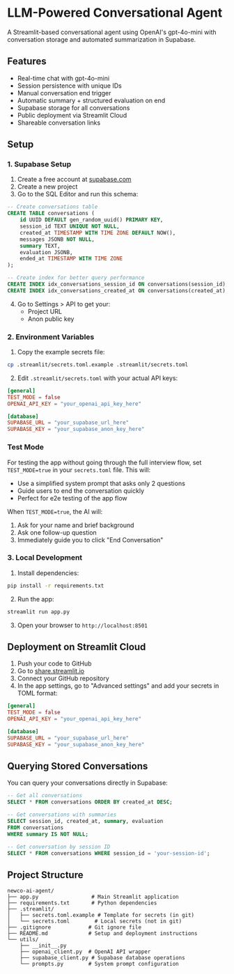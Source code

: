 # LLM-Powered Conversational Agent

A Streamlit-based conversational agent using OpenAI's gpt-4o-mini with conversation storage and automated summarization in Supabase.

## Features

- Real-time chat with gpt-4o-mini
- Session persistence with unique IDs
- Manual conversation end trigger
- Automatic summary + structured evaluation on end
- Supabase storage for all conversations
- Public deployment via Streamlit Cloud
- Shareable conversation links

## Setup

### 1. Supabase Setup

1. Create a free account at [supabase.com](https://supabase.com)
2. Create a new project
3. Go to the SQL Editor and run this schema:

```sql
-- Create conversations table
CREATE TABLE conversations (
    id UUID DEFAULT gen_random_uuid() PRIMARY KEY,
    session_id TEXT UNIQUE NOT NULL,
    created_at TIMESTAMP WITH TIME ZONE DEFAULT NOW(),
    messages JSONB NOT NULL,
    summary TEXT,
    evaluation JSONB,
    ended_at TIMESTAMP WITH TIME ZONE
);

-- Create index for better query performance
CREATE INDEX idx_conversations_session_id ON conversations(session_id);
CREATE INDEX idx_conversations_created_at ON conversations(created_at);
```

4. Go to Settings > API to get your:
   - Project URL
   - Anon public key

### 2. Environment Variables

1. Copy the example secrets file:

```bash
cp .streamlit/secrets.toml.example .streamlit/secrets.toml
```

2. Edit `.streamlit/secrets.toml` with your actual API keys:
```toml
[general]
TEST_MODE = false
OPENAI_API_KEY = "your_openai_api_key_here"

[database]
SUPABASE_URL = "your_supabase_url_here"
SUPABASE_KEY = "your_supabase_anon_key_here"
```

### Test Mode

For testing the app without going through the full interview flow, set `TEST_MODE=true` in your `secrets.toml` file. This will:

- Use a simplified system prompt that asks only 2 questions
- Guide users to end the conversation quickly
- Perfect for e2e testing of the app flow

When `TEST_MODE=true`, the AI will:
1. Ask for your name and brief background
2. Ask one follow-up question
3. Immediately guide you to click "End Conversation"

### 3. Local Development

1. Install dependencies:
```bash
pip install -r requirements.txt
```

2. Run the app:
```bash
streamlit run app.py
```

3. Open your browser to `http://localhost:8501`

## Deployment on Streamlit Cloud

1. Push your code to GitHub
2. Go to [share.streamlit.io](https://share.streamlit.io)
3. Connect your GitHub repository
4. In the app settings, go to "Advanced settings" and add your secrets in TOML format:

```toml
[general]
TEST_MODE = false
OPENAI_API_KEY = "your_openai_api_key_here"

[database]
SUPABASE_URL = "your_supabase_url_here"
SUPABASE_KEY = "your_supabase_anon_key_here"
```

## Querying Stored Conversations

You can query your conversations directly in Supabase:

```sql
-- Get all conversations
SELECT * FROM conversations ORDER BY created_at DESC;

-- Get conversations with summaries
SELECT session_id, created_at, summary, evaluation 
FROM conversations 
WHERE summary IS NOT NULL;

-- Get conversation by session ID
SELECT * FROM conversations WHERE session_id = 'your-session-id';
```

## Project Structure

```
newco-ai-agent/
├── app.py                 # Main Streamlit application
├── requirements.txt       # Python dependencies
├── .streamlit/
│   ├── secrets.toml.example # Template for secrets (in git)
│   └── secrets.toml        # Local secrets (not in git)
├── .gitignore            # Git ignore file
├── README.md             # Setup and deployment instructions
└── utils/
    ├── __init__.py
    ├── openai_client.py  # OpenAI API wrapper
    ├── supabase_client.py # Supabase database operations
    └── prompts.py        # System prompt configuration
```
